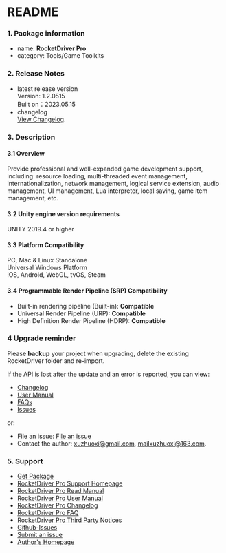 # README

### 1. Package information
+ name: **RocketDriver Pro**  
+ category: Tools/Game Toolkits  

### 2. Release Notes
+ latest release version  
  Version: 1.2.0515   
  Built on：2023.05.15  
+ changelog  
  [View Changelog](https://www.xuzhuoxi.com/RocketDriver-Docs/pages/Home_CHANGELOG_en.html).  

### 3. Description

#### 3.1 Overview
Provide professional and well-expanded game development support, including: resource loading, multi-threaded event management, internationalization, network management, logical service extension, audio management, UI management, Lua interpreter, local saving, game item management, etc.  

#### 3.2 Unity engine version requirements
UNITY 2019.4 or higher  

#### 3.3 Platform Compatibility
PC, Mac & Linux Standalone  
Universal Windows Platform  
iOS, Android, WebGL, tvOS, Steam  

#### 3.4 Programmable Render Pipeline (SRP) Compatibility
+ Built-in rendering pipeline (Built-in): **Compatible**
+ Universal Render Pipeline (URP): **Compatible**
+ High Definition Render Pipeline (HDRP): **Compatible**

### 4 Upgrade reminder
Please **backup** your project when upgrading, delete the existing RocketDriver folder and re-import.  

If the API is lost after the update and an error is reported, you can view:  
+ [Changelog](https://www.xuzhuoxi.com/RocketDriver-Docs/home/Home-CHANGELOG_en.html)
+ [User Manual](https://www.xuzhuoxi.com/RocketDriver-Docs/home/Home-Manual_en.html)
+ [FAQs](https://www.xuzhuoxi.com/RocketDriver-Docs/home/Home-FAQs_en.html)
+ [Issues](https://github.com/xuzhuoxi/RocketDriver-Docs/issues)

or:  
+ File an issue: [File an issue](https://github.com/xuzhuoxi/RocketDriver-Docs/issues/new)
+ Contact the author: xuzhuoxi@gmail.com, mailxuzhuoxi@163.com.

### 5. Support
+ [Get Package](https://assetstore.unity.com/packages/slug/234202)
+ [RocketDriver Pro Support Homepage](https://www.xuzhuoxi.com/RocketDriver-Docs/)
+ [RocketDriver Pro Read Manual](https://www.xuzhuoxi.com/RocketDriver-Docs/home/Home-README_en.html)
+ [RocketDriver Pro User Manual](https://www.xuzhuoxi.com/RocketDriver-Docs/home/Home-Manual_en.html)
+ [RocketDriver Pro Changelog](https://www.xuzhuoxi.com/RocketDriver-Docs/home/Home-CHANGELOG_en.html)
+ [RocketDriver Pro FAQ](https://www.xuzhuoxi.com/RocketDriver-Docs/home/Home-FAQs_en.html)
+ [RocketDriver Pro Third Party Notices](https://www.xuzhuoxi.com/RocketDriver-Docs/home/Home-ThirdPartyNotices_en.html)
+ [Github-Issues](https://github.com/xuzhuoxi/RocketDriver-Docs/issues)
+ [Submit an issue](https://github.com/xuzhuoxi/RocketDriver-Docs/issues/new)
+ [Author's Homepage](https://www.xuzhuoxi.com/)